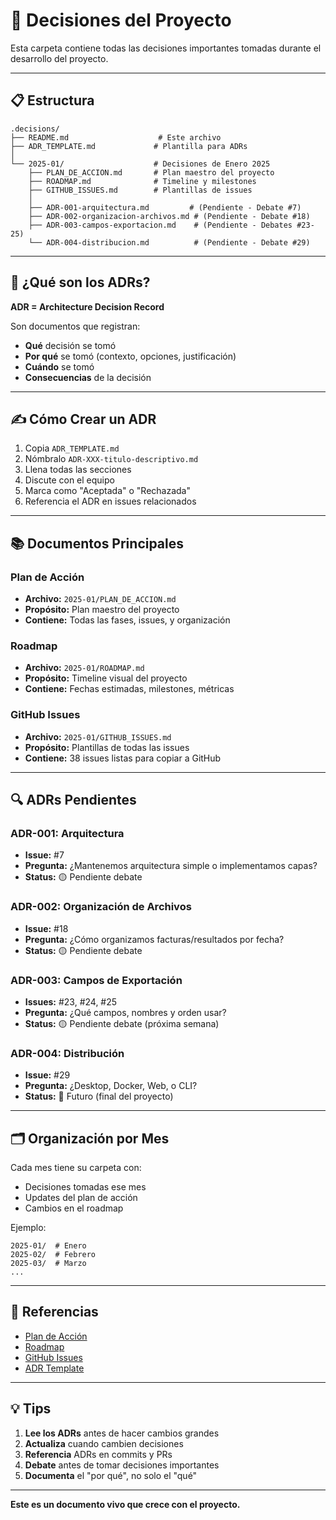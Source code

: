 # 📁 Decisiones del Proyecto

Esta carpeta contiene todas las decisiones importantes tomadas durante el desarrollo del proyecto.

---

## 📋 Estructura

```
.decisions/
├── README.md                    # Este archivo
├── ADR_TEMPLATE.md             # Plantilla para ADRs
│
└── 2025-01/                    # Decisiones de Enero 2025
    ├── PLAN_DE_ACCION.md       # Plan maestro del proyecto
    ├── ROADMAP.md              # Timeline y milestones
    ├── GITHUB_ISSUES.md        # Plantillas de issues
    │
    ├── ADR-001-arquitectura.md         # (Pendiente - Debate #7)
    ├── ADR-002-organizacion-archivos.md # (Pendiente - Debate #18)
    ├── ADR-003-campos-exportacion.md    # (Pendiente - Debates #23-25)
    └── ADR-004-distribucion.md          # (Pendiente - Debate #29)
```

---

## 🎯 ¿Qué son los ADRs?

**ADR = Architecture Decision Record**

Son documentos que registran:
- **Qué** decisión se tomó
- **Por qué** se tomó (contexto, opciones, justificación)
- **Cuándo** se tomó
- **Consecuencias** de la decisión

---

## ✍️ Cómo Crear un ADR

1. Copia `ADR_TEMPLATE.md`
2. Nómbralo `ADR-XXX-titulo-descriptivo.md`
3. Llena todas las secciones
4. Discute con el equipo
5. Marca como "Aceptada" o "Rechazada"
6. Referencia el ADR en issues relacionados

---

## 📚 Documentos Principales

### Plan de Acción
- **Archivo:** `2025-01/PLAN_DE_ACCION.md`
- **Propósito:** Plan maestro del proyecto
- **Contiene:** Todas las fases, issues, y organización

### Roadmap
- **Archivo:** `2025-01/ROADMAP.md`
- **Propósito:** Timeline visual del proyecto
- **Contiene:** Fechas estimadas, milestones, métricas

### GitHub Issues
- **Archivo:** `2025-01/GITHUB_ISSUES.md`
- **Propósito:** Plantillas de todas las issues
- **Contiene:** 38 issues listas para copiar a GitHub

---

## 🔍 ADRs Pendientes

### ADR-001: Arquitectura
- **Issue:** #7
- **Pregunta:** ¿Mantenemos arquitectura simple o implementamos capas?
- **Status:** 🟡 Pendiente debate

### ADR-002: Organización de Archivos
- **Issue:** #18
- **Pregunta:** ¿Cómo organizamos facturas/resultados por fecha?
- **Status:** 🟡 Pendiente debate

### ADR-003: Campos de Exportación
- **Issues:** #23, #24, #25
- **Pregunta:** ¿Qué campos, nombres y orden usar?
- **Status:** 🟡 Pendiente debate (próxima semana)

### ADR-004: Distribución
- **Issue:** #29
- **Pregunta:** ¿Desktop, Docker, Web, o CLI?
- **Status:** 🔵 Futuro (final del proyecto)

---

## 🗂️ Organización por Mes

Cada mes tiene su carpeta con:
- Decisiones tomadas ese mes
- Updates del plan de acción
- Cambios en el roadmap

Ejemplo:
```
2025-01/  # Enero
2025-02/  # Febrero
2025-03/  # Marzo
...
```

---

## 🔗 Referencias

- [Plan de Acción](.decisions/2025-01/PLAN_DE_ACCION.md)
- [Roadmap](.decisions/2025-01/ROADMAP.md)
- [GitHub Issues](.decisions/2025-01/GITHUB_ISSUES.md)
- [ADR Template](ADR_TEMPLATE.md)

---

## 💡 Tips

1. **Lee los ADRs** antes de hacer cambios grandes
2. **Actualiza** cuando cambien decisiones
3. **Referencia** ADRs en commits y PRs
4. **Debate** antes de tomar decisiones importantes
5. **Documenta** el "por qué", no solo el "qué"

---

**Este es un documento vivo que crece con el proyecto.**
